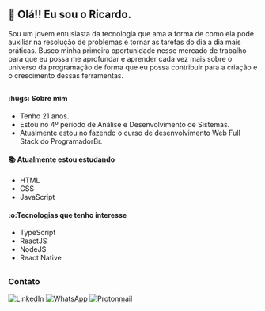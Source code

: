 ## :wave: Olá!! Eu sou o Ricardo.

<p> Sou um jovem entusiasta da tecnologia que ama a forma de como ela pode auxiliar na resolução de problemas e tornar as tarefas do dia a dia mais práticas. Busco minha primeira oportunidade nesse mercado de trabalho para que eu possa me aprofundar e aprender cada vez mais sobre o universo da programação de forma que eu possa contribuir para a criação e o  crescimento dessas ferramentas.     
</p>

##
<div>
  <h4>:hugs: Sobre mim</h4>
  <ul>
    <li>Tenho 21 anos.</li>
    <li>Estou no 4º período de Análise e Desenvolvimento de Sistemas.</li>
    <li>Atualmente estou no fazendo o curso de desenvolvimento Web Full Stack do ProgramadorBr.</li>
  </ul>

  <h4>📚 Atualmente estou estudando</h4>
  <ul>
    <li>HTML</li>
    <li>CSS</li>
    <li>JavaScript</li>
  </ul>

  <h4>:o:Tecnologias que tenho interesse</h4>
  <ul>
    <li>TypeScript</li>
    <li>ReactJS</li>
    <li>NodeJS</li>
    <li>React Native</li>
  </ul>
</div> 

##
<h3>Contato</h3>
<a href="https://www.linkedin.com/in/ricardo-cruz-de-souza-b695a7218/" target="blank"><img src="https://img.shields.io/badge/LinkedIn-0077B5?style=for-the-badge&logo=linkedin&logoColor=white" alt="LinkedIn"></a>
<a href=https://api.whatsapp.com/send?phone=5522998489270&text=Ol%C3%A1!!%20Eu%20venho%20do%20seu%20GitHub. target="blank"><img src="https://img.shields.io/badge/WhatsApp-25D366?style=for-the-badge&logo=whatsapp&logoColor=white" alt="WhatsApp"></a>
<a href="mailto:ricardocruz.dev@protonmail.com" target="blank"><img src="https://img.shields.io/badge/ProtonMail-8B89CC?style=for-the-badge&logo=protonmail&logoColor=white" alt="Protonmail"></a>

